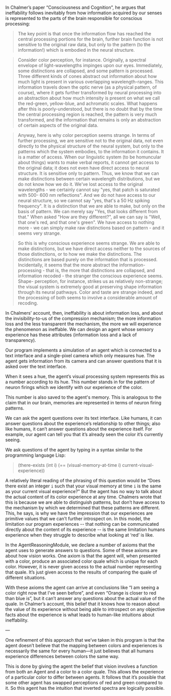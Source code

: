 In Chalmer’s paper “Consciousness and Cognition”, he argues that ineffability follows inevitably from how information acquired by our senses is represented to the parts of the brain responsible for conscious processing:

> The key point is that once the information flow has reached the central processing portions for the brain, further brain function is not sensitive to the original raw data, but only to the pattern (to the information!) which is embodied in the neural structure.

> Consider color perception, for instance. Originally, a spectral envelope of light-wavelengths impinges upon our eyes. Immediately, some distinctions are collapsed, and some pattern is processed. Three different kinds of cones abstract out information about how much light is present in various overlapping wavelength-ranges. This information travels down the optic nerve (as a physical pattern, of course), where it gets further transformed by neural processing into an abstraction about how much intensity is present on what we call the red-green, yellow-blue, and achromatic scales. What happens after this is poorly-understood, but there is no doubt that by the time the central processing region is reached, the pattern is very much transformed, and the information that remains is only an abstraction of certain aspects of the original data.

> Anyway, here is why color perception seems strange. In terms of further processing, we are sensitive not to the original data, not even directly to the physical structure of the neural system, but only to the patterns which the system embodies, to the information it contains. It is a matter of access. When our linguistic system (to be homuncular about things) wants to make verbal reports, it cannot get access to the original data; it does not even have direct access to neural structure. It is sensitive only to pattern. Thus, we know that we can make distinctions between certain wavelength distributions, but we do not know how we do it. We've lost access to the original wavelengths - we certainly cannot say "yes, that patch is saturated with 500- 600 nm reflections". And we do not have access to our neural structure, so we cannot say "yes, that's a 50 Hz spiking frequency". It is a distinction that we are able to make, but only on the basis of pattern. We can merely say "Yes, that looks different from that." When asked "How are they different?", all we can say is "Well, that one's red, and that one's green". We have access to nothing more - we can simply make raw distinctions based on pattern - and it seems very strange.

> So this is why conscious experience seems strange. We are able to make distinctions, but we have direct access neither to the sources of those distinctions, or to how we make the distinctions. The distinctions are based purely on the information that is processed. Incidentally, it seems that the more abstract the information-processing - that is, the more that distinctions are collapsed, and information recoded - the stranger the conscious experience seems. Shape- perception, for instance, strikes us as relatively non-strange; the visual system is extremely good at preserving shape information through its neural pathways. Color and taste are strange indeed, and the processing of both seems to involve a considerable amount of recoding.

In Chalmers’ account, then, ineffability is about information loss, and about the invisibility-to-us of the compression mechanism; the more information loss and the less transparent the mechanism, the more we will experience the phenomenon as ineffable. We can design an agent whose sensory experience has these attributes (information loss and a lack of transparency).

Our program implements a simulation of an agent which is connected to a text interface and a single-pixel camera which only measures hue. The agent gets information from its camera and can answer questions that it is asked over the text interface.

When it sees a hue, the agent’s visual processing system represents this as a number according to its hue. This number stands in for the pattern of neuron firings which we identify with our experience of the color.

This number is also saved to the agent's memory. This is analogous to the claim that in our brain, memories are represented in terms of neuron firing patterns.

We can ask the agent questions over its text interface. Like humans, it can answer questions about the experience’s relationship to other things; also like humans, it can’t answer questions about the experience itself. For example, our agent can tell you that it’s already seen the color it’s currently seeing.

We ask questions of the agent by typing in a syntax similar to the programming language Lisp:

> (there-exists (int i) (== (visual-memory-at-time i) current-visual-experience))

A relatively literal reading of the phrasing of this question would be “Does there exist an integer `i` such that your visual memory at time `i` is the same as your current visual experience?"
But the agent has no way to talk about the actual content of its color experience at any time. Chalmers wrote that this is because we are able to distinguish patterns, but don’t have access to the mechanism by which we determined that these patterns are different. This, he says, is why we have the impression that our experiences are primitive values that we can’t further introspect on. In this model, the limitation our program experiences -- that nothing can be communicated directly about the content of its experience -- is the same limitation humans experience when they struggle to describe what looking at ‘red’ is like.

In the AgentReasoningModule, we declare a number of axioms that the agent uses to generate answers to questions. Some of these axioms are about how vision works. One axiom is that the agent will, when presented with a color, produce an associated color quale which is unique for each color. However, it is never given access to the actual number representing that quale. It’s just given access to the results of comparing the quale of different situations.

With these axioms the agent can arrive at conclusions like “I am seeing a color right now that I’ve seen before”, and even “Orange is closer to red than blue is”, but it can’t answer any questions about the actual value of the quale. In Chalmer’s account, this belief that it knows how to reason about the value of its experience without being able to introspect on any objective facts about the experience is what leads to human-like intuitions about ineffability.

—

One refinement of this approach that we’ve taken in this program is that the agent doesn’t believe that the mapping between colors and experiences is necessarily the same for every human—it just believes that all humans experience differences between colors the same way.

This is done by giving the agent the belief that vision involves a function from both an Agent and a color to a color quale. This allows the experience of a particular color to differ between agents. It follows that it’s possible that some other agent has swapped perceptions of red and green compared to it. So this agent has the intuition that inverted spectra are logically possible.
